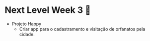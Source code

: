 # Next Level Week 3 :rocket:

- Projeto Happy
  - Criar app para o cadastramento e visitação de orfanatos pela cidade.